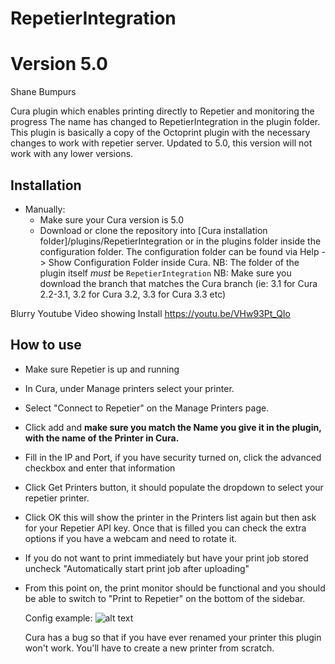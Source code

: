 # RepetierIntegration
# Version 5.0
Shane Bumpurs

Cura plugin which enables printing directly to Repetier and monitoring the progress
The name has changed to RepetierIntegration in the plugin folder.
This plugin is basically a copy of the Octoprint plugin with the necessary changes to work with repetier server.
Updated to 5.0, this version will not work with any lower versions.

Installation
----
* Manually:
  - Make sure your Cura version is 5.0
  - Download or clone the repository into [Cura installation folder]/plugins/RepetierIntegration
    or in the plugins folder inside the configuration folder. The configuration folder can be
    found via Help -> Show Configuration Folder inside Cura.
    NB: The folder of the plugin itself *must* be ```RepetierIntegration```
    NB: Make sure you download the branch that matches the Cura branch (ie: 3.1 for Cura 2.2-3.1, 3.2 for Cura 3.2, 3.3 for Cura 3.3 etc)

Blurry Youtube Video showing Install
https://youtu.be/VHw93Pt_QIo

How to use
----
- Make sure Repetier is up and running
- In Cura, under Manage printers select your printer.
- Select "Connect to Repetier" on the Manage Printers page.
- Click add and **make sure you match the Name you give it in the plugin, with the name of the Printer in Cura.**
- Fill in the IP and Port, if you have security turned on, click the advanced checkbox and enter that information
- Click Get Printers button, it should populate the dropdown to select your repetier printer.
- Click OK this will show the printer in the Printers list again but then ask for your Repetier API key.  Once that is filled you can check the extra options if you have a webcam and need to rotate it.
- If you do not want to print immediately but have your print job stored uncheck "Automatically start print job after uploading"
- From this point on, the print monitor should be functional and you should be able to switch to "Print to Repetier" on the bottom of the sidebar.
  
  Config example:
  ![alt text](https://user-images.githubusercontent.com/12956626/59142707-9d0d5e00-8987-11e9-94f7-53bc2707e3d1.jpg "Config") 
  
     Cura has a bug so that if you have ever renamed your printer this plugin won't work.  You'll have to create a new printer from scratch.
  
